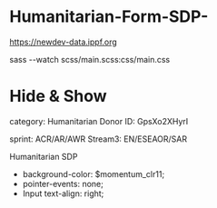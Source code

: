 # Humanitarian-Form-SDP-


https://newdev-data.ippf.org

sass --watch scss/main.scss:css/main.css


# Hide & Show

category: Humanitarian Donor
ID: GpsXo2XHyrI

sprint: ACR/AR/AWR
Stream3: EN/ESEAOR/SAR


Humanitarian SDP
 - background-color: $momentum_clr11;
 - pointer-events: none;
 - Input text-align: right;
